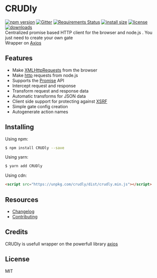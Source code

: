 # CRUDly

[![npm version](https://img.shields.io/npm/v/crudly.svg?style=flat-square)](https://www.npmjs.org/crudly)
[![Gitter](https://badges.gitter.im/CRUDly/community.svg)](https://gitter.im/CRUDly/community?utm_source=badge&utm_medium=badge&utm_campaign=pr-badge)
[![Requirements Status](https://requires.io/github/miladbonakdar/CRUDly/requirements.svg?branch=master)](https://requires.io/github/miladbonakdar/CRUDly/requirements/?branch=master)
[![install size](https://img.shields.io/bundlephobia/minzip/crudly.svg?style=flat-square)](https://www.npmjs.org/crudly)
[![license](https://img.shields.io/github/license/miladbonakdar/crudly.svg?style=flat-square)](https://github.com/miladbonakdar/CRUDly)
[![downloads](https://img.shields.io/npm/dm/crudly.svg?style=flat-square)](https://www.npmjs.org/crudly)  
Centralized promise based HTTP client for the browser and node.js .
You just need to create your own gate  
Wrapper on [Axios](https://github.com/axios/axios)

## Features

- Make [XMLHttpRequests](https://developer.mozilla.org/en-US/docs/Web/API/XMLHttpRequest) from the browser
- Make [http](http://nodejs.org/api/http.html) requests from node.js
- Supports the [Promise](https://developer.mozilla.org/en-US/docs/Web/JavaScript/Reference/Global_Objects/Promise) API
- Intercept request and response
- Transform request and response data
- Automatic transforms for JSON data
- Client side support for protecting against [XSRF](http://en.wikipedia.org/wiki/Cross-site_request_forgery)
- Simple gate config creation
- Autogenerate action names

## Installing

Using npm:

```bash
$ npm install CRUDly --save
```

Using yarn:

```bash
$ yarn add CRUDly
```

Using cdn:

```html
<script src="https://unpkg.com/crudly/dist/crudly.min.js"></script>
```

## Resources

- [Changelog](https://github.com/miladbonak/crudly/blob/master/CHANGELOG.md)
- [Contributing](https://github.com/miladbonak/crudly/blob/master/Contributing.md)

## Credits

CRUDly is usefull wrapper on the powerfull library [axios](https://github.com/axios/axios)

## License

MIT
